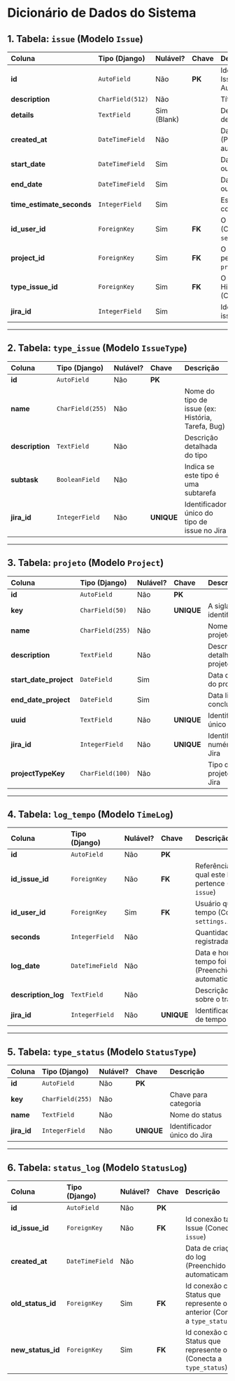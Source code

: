 # Dicionário de Dados do Sistema 


## 1. Tabela: `issue` (Modelo `Issue`)

| Coluna | Tipo (Django) | Nulável? | Chave | Descrição |
| :--- | :--- | :--- | :--- | :--- |
| **id** | `AutoField` | Não | **PK** | Identificador único da Issue (Gerado Automaticamente) |
| **description** | `CharField(512)` | Não | | Título ou descrição curta |
| **details** | `TextField` | Sim (Blank) | | Descrição longa ou detalhes adicionais |
| **created\_at** | `DateTimeField` | Não | | Data e hora de criação (Preenchido automaticamente) |
| **start\_date** | `DateTimeField` | Sim | | Data de início planejada ou real |
| **end\_date** | `DateTimeField` | Sim | | Data de término planejada ou real |
| **time\_estimate\_seconds** | `IntegerField` | Sim | | Estimativa de tempo para conclusão, em segundos |
| **id\_user\_id** | `ForeignKey` | Sim | **FK** | O usuário responsável (Conecta a `settings.AUTH_USER_MODEL`) |
| **project\_id** | `ForeignKey` | Sim | **FK** | O projeto ao qual a issue pertence (Conecta a `projeto`) |
| **type\_issue\_id** | `ForeignKey` | Sim | **FK** | O tipo da issue (ex: História, Tarefa, Bug) (Conecta a `type_issue`) |
| **jira\_id** | `IntegerField` | Sim | | Identificador único da issue no Jira |

---

## 2. Tabela: `type_issue` (Modelo `IssueType`)

| Coluna | Tipo (Django) | Nulável? | Chave | Descrição |
| :--- | :--- | :--- | :--- | :--- |
| **id** | `AutoField` | Não | **PK** | |
| **name** | `CharField(255)` | Não | | Nome do tipo de issue (ex: História, Tarefa, Bug) |
| **description** | `TextField` | Não | | Descrição detalhada do tipo |
| **subtask** | `BooleanField` | Não | | Indica se este tipo é uma subtarefa |
| **jira\_id** | `IntegerField` | Não | **UNIQUE** | Identificador único do tipo de issue no Jira |

---

## 3. Tabela: `projeto` (Modelo `Project`)

| Coluna | Tipo (Django) | Nulável? | Chave | Descrição |
| :--- | :--- | :--- | :--- | :--- |
| **id** | `AutoField` | Não | **PK** | |
| **key** | `CharField(50)` | Não | **UNIQUE** | A sigla identificadora |
| **name** | `CharField(255)` | Não | | Nome do projeto |
| **description** | `TextField` | Não | | Descrição detalhada do projeto |
| **start\_date\_project** | `DateField` | Sim | | Data de início do projeto |
| **end\_date\_project** | `DateField` | Sim | | Data limite de conclusão |
| **uuid** | `TextField` | Não | **UNIQUE** | Identificador único do Jira |
| **jira\_id** | `IntegerField` | Não | **UNIQUE** | Identificador numérico do Jira |
| **projectTypeKey** | `CharField(100)` | Não | | Tipo do projeto no Jira |

---

## 4. Tabela: `log_tempo` (Modelo `TimeLog`)

| Coluna | Tipo (Django) | Nulável? | Chave | Descrição |
| :--- | :--- | :--- | :--- | :--- |
| **id** | `AutoField` | Não | **PK** | |
| **id\_issue\_id** | `ForeignKey` | Não | **FK** | Referência para a Issue à qual este log de tempo pertence (Conecta a `issue`) |
| **id\_user\_id** | `ForeignKey` | Sim | **FK** | Usuário que registrou o tempo (Conecta a `settings.AUTH_USER_MODEL`) |
| **seconds** | `IntegerField` | Não | | Quantidade de tempo registrada, em segundos |
| **log\_date** | `DateTimeField` | Não | | Data e hora em que o tempo foi registrado (Preenchido automaticamente) |
| **description\_log** | `TextField` | Não | | Descrição ou comentário sobre o trabalho realizado |
| **jira\_id** | `IntegerField` | Não | **UNIQUE** | Identificador único do log de tempo no Jira |

---

## 5. Tabela: `type_status` (Modelo `StatusType`)

| Coluna | Tipo (Django) | Nulável? | Chave | Descrição |
| :--- | :--- | :--- | :--- | :--- |
| **id** | `AutoField` | Não | **PK** | |
| **key** | `CharField(255)` | Não | | Chave para categoria |
| **name** | `TextField` | Não | | Nome do status |
| **jira\_id** | `IntegerField` | Não | **UNIQUE** | Identificador único do Jira |

---

## 6. Tabela: `status_log` (Modelo `StatusLog`)

| Coluna | Tipo (Django) | Nulável? | Chave | Descrição |
| :--- | :--- | :--- | :--- | :--- |
| **id** | `AutoField` | Não | **PK** | |
| **id\_issue\_id** | `ForeignKey` | Não | **FK** | Id conexão tabela Issue (Conecta a `issue`) |
| **created\_at** | `DateTimeField` | Não | | Data de criação do log (Preenchido automaticamente) |
| **old\_status\_id** | `ForeignKey` | Sim | **FK** | Id conexão com Status que represente o anterior (Conecta a `type_status`) |
| **new\_status\_id** | `ForeignKey` | Sim | **FK** | Id conexão com Status que represente o atual (Conecta a `type_status`) |
